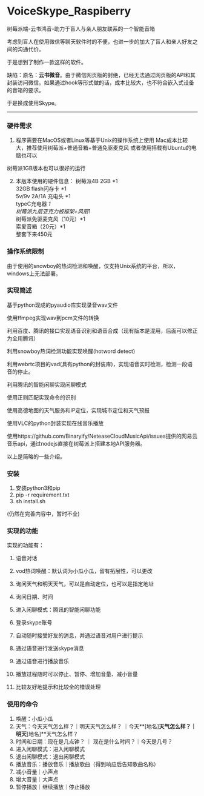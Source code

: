 # VoiceSkype_Raspiberry
树莓派端-云书鸿音-助力于盲人与亲人朋友联系的一个智能音箱

考虑到盲人在使用微信等聊天软件时的不便，也进一步的加大了盲人和亲人好友之间的沟通代价。

于是想到了制作一款这样的软件。

缺陷：原名：**云书微音**。由于微信网页版的封绝，已经无法通过网页版的API和其封装访问微信。如果通过hook等形式做的话，成本比较大，也不符合嵌入式设备的音箱的要求。

于是换成使用Skype。

---

### 硬件需求

 1. 程序需要在MacOS或者Linux等基于Unix的操作系统上使用
 Mac成本比较大，推荐使用树莓派+普通音箱+普通免驱麦克风
 或者使用搭载有Ubuntu的电脑也可以
 
 树莓派1GB版本也可以很好的运行
 
 2. 本版本使用的硬件信息：
    树莓派4B 2GB *1  
    32GB flash闪存卡 *1  
    5v/9v 2A/1A 充电头 *1  
    typeC充电器 *1  
    树莓派九层亚克力板框架+风扇*1  
    树莓派免驱麦克风（10元）*1  
    索爱音箱（20元）*1  
    整套下来450元  

### 操作系统限制

由于使用的snowboy的热词检测和唤醒，仅支持Unix系统的平台，所以，windows上无法部署。


### 实现简述

基于python现成的pyaudio库实现录音wav文件

使用ffmpeg实现wav到pcm文件的转换

利用百度、腾讯的接口实现语音识别和语音合成（现有版本是混用，后面可以修正为全用腾讯）

利用snowboy热词检测功能实现唤醒(hotword detect)

利用webrtc项目的vad(具有python的封装库)，实现语音实时检测，检测一段语音的停止。

利用腾讯的智能闲聊实现闲聊模式

使用正则匹配实现命令的识别

使用高德地图的天气服务和IP定位，实现城市定位和天气预报

使用VLC的python封装实现在线音乐播放

使用https://github.com/Binaryify/NeteaseCloudMusicApi/issues提供的网易云音乐api，通过nodejs直接在树莓派上搭建本地API服务器。

以上是简略的一些介绍。

### 安装

1. 安装python3和pip
2. pip -r requirement.txt
3. sh install.sh

(仍然在完善内容中，暂时不全)

### 实现的功能

实现的功能有：

1. 语音对话 

2. vod热词唤醒：默认词为小瓜小瓜，留有拓展性，可以更改 
3. 询问天气和明天天气，可以是自动定位，也可以是指定地址 
4. 询问日期、时间
5.  进入闲聊模式：腾讯的智能闲聊功能
6.  登录skype账号
7.  自动随时接受好友的消息，并通过语音对用户进行提示 
8. 通过语音进行发送skype消息 
9. 通过语音进行播放音乐 
10. 播放过程随时可以停止、暂停、增加音量、减小音量 
11. 比较友好地提示和比较全的错误处理



### 使用的命令

1. 唤醒：小瓜小瓜
2. 天气：今天天气怎么样？｜明天天气怎么样？ ｜今天**[地名]**天气怎么样？｜明天**[地名]**天气怎么样？
3. 时间和日期：现在是几点钟？ ｜ 现在是什么时间？｜今天是几号？
4. 进入闲聊模式：进入闲聊模式
5. 退出闲聊模式：退出闲聊模式
6. 播放音乐：播放音乐｜播放歌曲（得到响应后告知歌曲名称）
7. 减小音量｜小声点
8. 增大音量｜大声点
9. 暂停播放｜继续播放｜停止播放